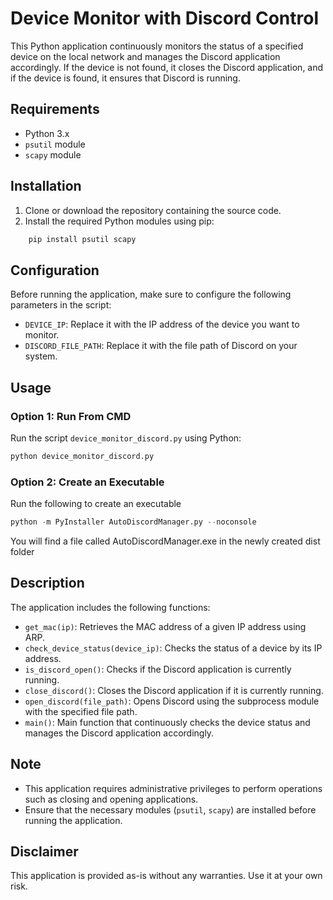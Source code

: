 # Device Monitor with Discord Control

This Python application continuously monitors the status of a specified device on the local network and manages the Discord application accordingly. If the device is not found, it closes the Discord application, and if the device is found, it ensures that Discord is running.
## Requirements
- Python 3.x
- `psutil` module
- `scapy` module
## Installation
1. Clone or download the repository containing the source code.
2. Install the required Python modules using pip:
```python
    pip install psutil scapy
```
## Configuration
Before running the application, make sure to configure the following parameters in the script:
- `DEVICE_IP`: Replace it with the IP address of the device you want to monitor.
- `DISCORD_FILE_PATH`: Replace it with the file path of Discord on your system.
## Usage
### Option 1: Run From CMD
Run the script `device_monitor_discord.py` using Python:
```python
python device_monitor_discord.py
```
### Option 2: Create an Executable 
Run the following to create an executable
```Python
python -m PyInstaller AutoDiscordManager.py --noconsole
```
You will find a file called AutoDiscordManager.exe in the newly created dist folder
## Description
The application includes the following functions:
- `get_mac(ip)`: Retrieves the MAC address of a given IP address using ARP.
- `check_device_status(device_ip)`: Checks the status of a device by its IP address.
- `is_discord_open()`: Checks if the Discord application is currently running.
- `close_discord()`: Closes the Discord application if it is currently running.
- `open_discord(file_path)`: Opens Discord using the subprocess module with the specified file path.
- `main()`: Main function that continuously checks the device status and manages the Discord application accordingly.
## Note
- This application requires administrative privileges to perform operations such as closing and opening applications.
- Ensure that the necessary modules (`psutil`, `scapy`) are installed before running the application.
## Disclaimer
This application is provided as-is without any warranties. Use it at your own risk.